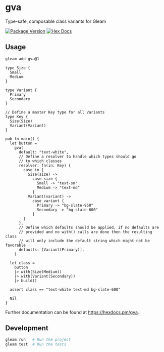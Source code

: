# gva

Type-safe, composable class variants for Gleam

[![Package Version](https://img.shields.io/hexpm/v/gva)](https://hex.pm/packages/gva)
[![Hex Docs](https://img.shields.io/badge/hex-docs-ffaff3)](https://hexdocs.pm/gva/)

## Usage

```sh
gleam add gva@1
```

```gleam
type Size {
  Small
  Medium
}

type Variant {
  Primary
  Secondary
}

// Define a master Key type for all Variants
type Key {
  Size(Size)
  Variant(Variant)
}

pub fn main() {
  let button =
    gva(
      default: "text-white",
      // Define a resolver to handle which types should go
      // to which classes
      resolver: fn(in: Key) {
        case in {
          Size(size) ->
            case size {
              Small -> "text-sm"
              Medium -> "text-md"
            }
          Variant(variant) ->
            case variant {
              Primary -> "bg-slate-950"
              Secondary -> "bg-slate-600"
            }
        }
      },
      // Define which defaults should be applied, if no defaults are
      // provided and no with() calls are done then the resulting class
      // will only include the default string which might not be favorable
      defaults: [Variant(Primary)],
    )

  let class =
    button
    |> with(Size(Medium))
    |> with(Variant(Secondary))
    |> build()

  assert class == "text-white text-md bg-slate-600"

  Nil
}
```

Further documentation can be found at <https://hexdocs.pm/gva>.

## Development

```sh
gleam run   # Run the project
gleam test  # Run the tests
```
